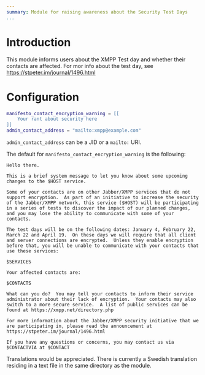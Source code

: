 ```yaml
---
summary: Module for raising awareness about the Security Test Days
...
```


Introduction
============

This module informs users about the XMPP Test day and whether their
contacts are affected. For mor info about the test day, see
https://stpeter.im/journal/1496.html

Configuration
=============

``` lua
manifesto_contact_encryption_warning = [[
    Your rant about security here
]]
admin_contact_address = "mailto:xmpp@example.com"
```

`admin_contact_address` can be a JID or a `mailto:` URI.

The default for `manifesto_contact_encryption_warning` is the following:

    Hello there.

    This is a brief system message to let you know about some upcoming changes to the $HOST service.

    Some of your contacts are on other Jabber/XMPP services that do not support encryption.  As part of an initiative to increase the security of the Jabber/XMPP network, this service ($HOST) will be participating in a series of tests to discover the impact of our planned changes, and you may lose the ability to communicate with some of your contacts.

    The test days will be on the following dates: January 4, February 22, March 22 and April 19.  On these days we will require that all client and server connections are encrypted.  Unless they enable encryption before that, you will be unable to communicate with your contacts that use these services:

    $SERVICES

    Your affected contacts are:

    $CONTACTS

    What can you do?  You may tell your contacts to inform their service administrator about their lack of encryption.  Your contacts may also switch to a more secure service.  A list of public services can be found at https://xmpp.net/directory.php

    For more information about the Jabber/XMPP security initiative that we are participating in, please read the announcement at https://stpeter.im/journal/1496.html

    If you have any questions or concerns, you may contact us via $CONTACTVIA at $CONTACT

Translations would be appreciated. There is currently a Swedish
translation residing in a text file in the same directory as the module.
